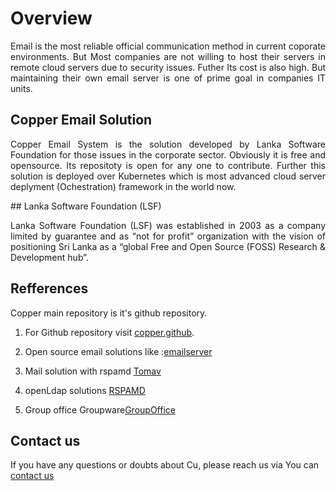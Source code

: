 # Overview
<p align="justify">
Email is the most reliable official communication method in current coporate
environments. But Most companies are not willing to host their servers in remote cloud servers due to security issues. Futher Its cost is also high. But maintaining their own email server is one of prime goal in companies IT units.
</p>

## Copper Email Solution
<p align="justify">
Copper Email System is the solution developed by Lanka Software Foundation for those issues in the corporate sector. Obviously it is free and opensource. Its repositoty is open for any one to contribute. Further this solution is deployed over Kubernetes which is most advanced cloud server deplyment (Ochestration) framework in the world now.
</p>
## Lanka Software Foundation (LSF)
<p align="justify">
Lanka Software Foundation (LSF) was established in 2003 as a company limited by guarantee and as “not for profit” organization with the vision of positioning Sri Lanka as a “global Free and Open Source (FOSS) Research & Development hub”.
</p>


## Refferences

Copper main repository is it's github repository.

1. For Github repository visit [copper.github](https://github.com/LSFLK/Copper).

2. Open source email solutions like :[emailserver](https://github.com/prabod/email-solution/tree/master/docker)

3. Mail solution with rspamd [Tomav](https://github.com/tomav)
  
  
4. openLdap solutions [RSPAMD](https://github.com/osixia/docker-openldap#quick-start)
  

5. Group office Groupware[GroupOffice](https://www.group-office.com/)
  

<!-- Prometheus container pull and run: 
    sudo docker pull prom/prometheus
    docker run -p 9090:9090 prom/prometheus

Grafana pull and run
    docker pull grafana/grafana
    docker run -d --name=grafana -p 3000:3000 grafana/grafana -->


## Contact us
    
If you have any questions or doubts about Cu, please reach us via 
You can [contact us](mailto:copper@opensource.lk)